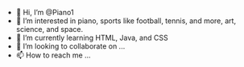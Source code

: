 - 👋 Hi, I’m @Piano1
- 👀 I’m interested in piano, sports like football, tennis, and more, art, science, and space.
- 🌱 I’m currently learning HTML, Java, and CSS
- 💞️ I’m looking to collaborate on ...
- 📫 How to reach me ...

<!---
Piano1/Piano1 is a ✨ special ✨ repository because its `README.md` (this file) appears on your GitHub profile.
You can click the Preview link to take a look at your changes.
--->
